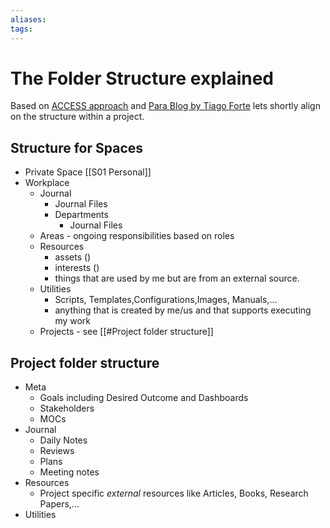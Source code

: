 ```yaml
---
aliases: 
tags: 
---
```

# The Folder Structure explained


Based on [ACCESS approach](https://digital-garden.ontheagilepath.net/access-approach) and [Para Blog by Tiago Forte](https://digital-garden.ontheagilepath.net/para-blog-by-tiago-forte) lets shortly align on the structure within a project.


## Structure for Spaces

+ Private Space [[S01 Personal]]
+ Workplace 
	+ Journal
		+ Journal Files 
		+ Departments
			+ Journal Files
	+ Areas - ongoing responsibilities based on roles
	+ Resources
		+ assets ()
		+ interests ()
		+ things that are used by me but are from an external source. 
	+ Utilities
		+ Scripts, Templates,Configurations,Images, Manuals,...
		+ anything that is created by me/us and that supports executing my work
	+ Projects - see [[#Project folder structure]]

## Project folder structure
+ Meta
	+ Goals including Desired Outcome and Dashboards
	+ Stakeholders
	+ MOCs
+ Journal
	+ Daily Notes
	+ Reviews
	+ Plans
	+ Meeting notes
+ Resources
	+ Project specific *external* resources like Articles, Books, Research Papers,...
+ Utilities


